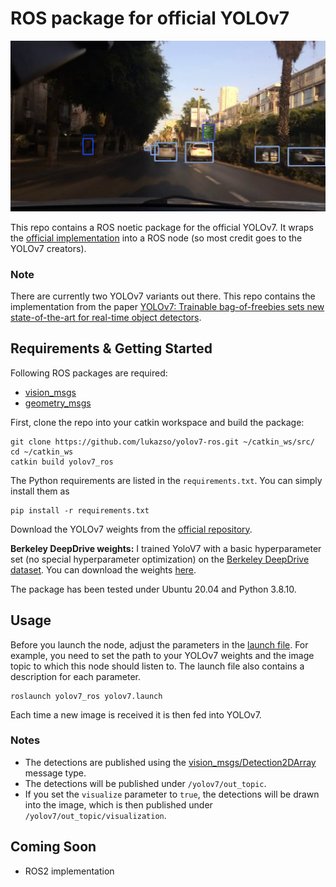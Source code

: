 # ROS package for official YOLOv7

![YOLOv7 Berkeley DeepDrive](berkeley_example.png)

This repo contains a ROS noetic package for the official YOLOv7. It wraps the 
[official implementation](https://github.com/WongKinYiu/yolov7) into a ROS node (so most credit 
goes to the YOLOv7 creators).

### Note
There are currently two YOLOv7 variants out there. This repo contains the 
implementation from the paper [YOLOv7: Trainable bag-of-freebies sets new state-of-the-art for real-time object detectors](https://arxiv.org/abs/2207.02696).

## Requirements & Getting Started

Following ROS packages are required:
- [vision_msgs](http://wiki.ros.org/vision_msgs)
- [geometry_msgs](http://wiki.ros.org/geometry_msgs)

First, clone the repo into your catkin workspace and build the package:
```
git clone https://github.com/lukazso/yolov7-ros.git ~/catkin_ws/src/
cd ~/catkin_ws
catkin build yolov7_ros
```

The Python requirements are listed in the `requirements.txt`. You can simply 
install them as
```
pip install -r requirements.txt
```

Download the YOLOv7 weights from the [official repository](https://github.com/WongKinYiu/yolov7).

**Berkeley DeepDrive weights:** I trained YoloV7 with a basic hyperparameter set (no special hyperparameter optimization) on the [Berkeley DeepDrive dataset](https://bdd-data.berkeley.edu/). You can download the weights [here](https://drive.google.com/drive/folders/1OfC1dQx2db0dmmQA15_WScUptbYcfsZ8?usp=sharing).

The package has been tested under Ubuntu 20.04 and Python 3.8.10.

## Usage
Before you launch the node, adjust the parameters in the 
[launch file](launch/yolov7.launch). For example, you need to set the path to your 
YOLOv7 weights and the image topic to which this node should listen to. The launch 
file also contains a description for each parameter.

```
roslaunch yolov7_ros yolov7.launch
```

Each time a new image is received it is then fed into YOLOv7.

### Notes
- The detections are published using the [vision_msgs/Detection2DArray](http://docs.ros.org/en/api/vision_msgs/html/msg/Detection2DArray.html) message type.
- The detections will be published under `/yolov7/out_topic`.
- If you set the `visualize` parameter to `true`, the detections will be drawn into 
  the image, which is then published under `/yolov7/out_topic/visualization`.

## Coming Soon
- ROS2 implementation
